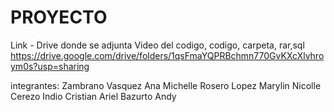 # PROYECTO

Link - Drive donde se adjunta Video del codigo, codigo, carpeta, rar,sql
https://drive.google.com/drive/folders/1qsFmaYQPRBchmn770GvKXcXlvhroym0s?usp=sharing


integrantes:
Zambrano Vasquez Ana Michelle
Rosero Lopez Marylin Nicolle
Cerezo Indio Cristian Ariel
Bazurto Andy

